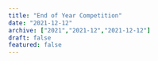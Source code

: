 ```yaml
---
title: "End of Year Competition"
date: "2021-12-12"
archive: ["2021","2021-12","2021-12-12"]
draft: false
featured: false
---
```

